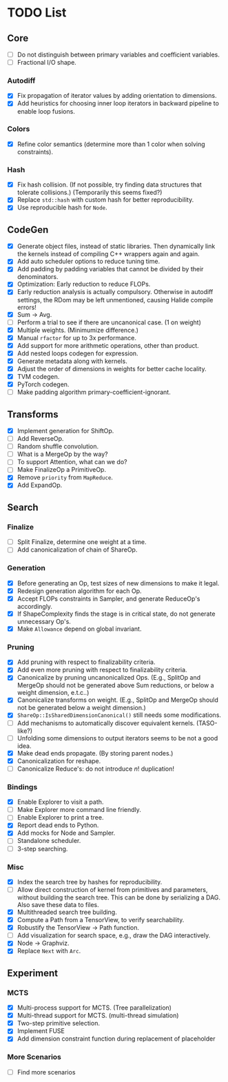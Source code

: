 # TODO List

## Core

- [ ] Do not distinguish between primary variables and coefficient variables.
- [ ] Fractional I/O shape.

### Autodiff

- [x] Fix propagation of iterator values by adding orientation to dimensions.
- [x] Add heuristics for choosing inner loop iterators in backward pipeline to enable loop fusions.

### Colors

- [x] Refine color semantics (determine more than 1 color when solving constraints).

### Hash

- [x] Fix hash collision. (If not possible, try finding data structures that tolerate collisions.) (Temporarily this seems fixed?)
- [x] Replace `std::hash` with custom hash for better reproducibility.
- [x] Use reproducible hash for `Node`.

## CodeGen

- [x] Generate object files, instead of static libraries. Then dynamically link the kernels instead of compiling C++ wrappers again and again.
- [x] Add auto scheduler options to reduce tuning time.
- [x] Add padding by padding variables that cannot be divided by their denominators.
- [x] Optimization: Early reduction to reduce FLOPs.
- [x] Early reduction analysis is actually compulsory. Otherwise in autodiff settings, the RDom may be left unmentioned, causing Halide compile errors!
- [x] Sum -> Avg.
- [ ] Perform a trial to see if there are uncanonical case. (1 on weight)
- [x] Multiple weights. (Minimumize difference.)
- [x] Manual `rfactor` for up to 3x performance.
- [x] Add support for more arithmetic operations, other than product.
- [x] Add nested loops codegen for expression.
- [x] Generate metadata along with kernels.
- [x] Adjust the order of dimensions in weights for better cache locality.
- [x] TVM codegen.
- [x] PyTorch codegen.
- [ ] Make padding algorithm primary-coefficient-ignorant.

## Transforms

- [x] Implement generation for ShiftOp.
- [ ] Add ReverseOp.
- [ ] Random shuffle convolution.
- [ ] What is a MergeOp by the way?
- [ ] To support Attention, what can we do?
- [ ] Make FinalizeOp a PrimitiveOp.
- [x] Remove `priority` from `MapReduce`.
- [x] Add ExpandOp.

## Search

### Finalize

- [ ] Split Finalize, determine one weight at a time.
- [ ] Add canonicalization of chain of ShareOp.

### Generation

- [x] Before generating an Op, test sizes of new dimensions to make it legal.
- [x] Redesign generation algorithm for each Op.
- [x] Accept FLOPs constraints in Sampler, and generate ReduceOp's accordingly.
- [x] If ShapeComplexity finds the stage is in critical state, do not generate unnecessary Op's.
- [x] Make `Allowance` depend on global invariant.

### Pruning

- [x] Add pruning with respect to finalizability criteria.
- [x] Add even more pruning with respect to finalizability criteria.
- [x] Canonicalize by pruning uncanonicalized Ops. (E.g., SplitOp and MergeOp should not be generated above Sum reductions, or below a weight dimension, e.t.c..)
- [x] Canonicalize transforms on weight. (E.g., SplitOp and MergeOp should not be generated below a weight dimension.)
- [x] `ShareOp::IsSharedDimensionCanonical()` still needs some modifications.
- [ ] Add mechanisms to automatically discover equivalent kernels. (TASO-like?)
- [ ] Unfolding some dimensions to output iterators seems to be not a good idea.
- [x] Make dead ends propagate. (By storing parent nodes.)
- [x] Canonicalization for reshape.
- [ ] Canonicalize Reduce's: do not introduce $n!$ duplication!

### Bindings

- [x] Enable Explorer to visit a path.
- [ ] Make Explorer more command line friendly.
- [ ] Enable Explorer to print a tree.
- [x] Report dead ends to Python.
- [x] Add mocks for Node and Sampler.
- [ ] Standalone scheduler.
- [ ] 3-step searching.

### Misc

- [x] Index the search tree by hashes for reproducibility.
- [ ] Allow direct construction of kernel from primitives and parameters, without building the search tree. This can be done by serializing a DAG. Also save these data to files.
- [x] Multithreaded search tree building.
- [x] Compute a Path from a TensorView, to verify searchability.
- [x] Robustify the TensorView -> Path function.
- [ ] Add visualization for search space, e.g., draw the DAG interactively.
- [x] Node -> Graphviz.
- [x] Replace `Next` with `Arc`.

## Experiment

### MCTS

- [x] Multi-process support for MCTS. (Tree parallelization)
- [x] Multi-thread support for MCTS. (multi-thread simulation)
- [x] Two-step primitive selection. 
- [x] Implement FUSE
- [x] Add dimension constraint function during replacement of placeholder
### More Scenarios

- [ ] Find more scenarios